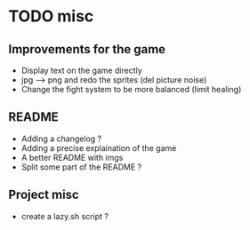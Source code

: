 # TODO misc

## Improvements for the game

* Display text on the game directly
* jpg --> png and redo the sprites (del picture noise)
* Change the fight system to be more balanced (limit healing)

## README

* Adding a changelog ?
* Adding a precise explaination of the game
* A better README with imgs
* Split some part of the README ?

## Project misc
* create a lazy.sh script ?
